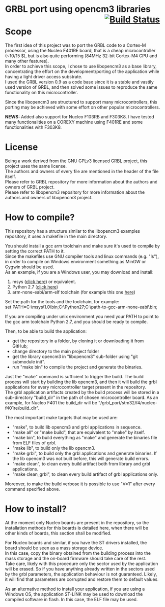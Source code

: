 # GRBL port using opencm3 libraries <span style="float:right;"><a href="https://travis-ci.org/adichell/grbl_port_opencm3" style="border-bottom:none">![Build Status](https://travis-ci.org/adichell/grbl_port_opencm3.svg?branch=master)</a></span>

# Scope  
  
The first idea of this project was to port the GRBL code to a Cortex-M processor, using the Nucleo F401RE board, that is a cheap microcontroller (~10/15 $), but is also quite performing (84MHz 32-bit Cortex-M4 CPU and many other features).  
In order to achieve this scope, I chose to use libopencm3 as a base library, concentrating the effort on the development/porting of the application while having a light driver access substrate.  
I used the GRBL version 0.9 as a code base since it is a stable and vastily used version of GRBL, and then solved some issues to reproduce the same functionality on this microcontroller.  

Since the libopencm3 are structured to support many microcontrollers, this porting may be achieved with some effort on other popular microcontrollers.  
  
<b>NEWS:</b> Added also support for Nucleo F103RB and F303K8. I have tested many functionalities on a COREXY machine using F401RE and some functionalities with F303K8.
  
# License  
  
Being a work derived from the GNU GPLv3 licensed GRBL project, this project uses the same license.  
The authors and owners of every file are mentioned in the header of the file itself.  
Please refer to GRBL repository for more information about the authors and owners of GRBL project.  
Please refer to libopencm3 repository for more information about the authors and owners of libopencm3 project.  
  
# How to compile?  
  
This repository has a structure similar to the libopencm3 examples repository, it uses a makefile in the main directory.  
  
You should install a gcc arm toolchain and make sure it's used to compile by setting the correct PATH to it.  
Since the makefiles use GNU compiler tools and linux commands (e.g. "ls"), in order to compile on Windows environment something as MinGW or Cygwin should be used.  
As an example, if you are a Windows user, you may download and install:  
  
1. msys ([click here](http://sourceforge.net/projects/mingw/files/MSYS/Base/msys-core/msys-1.0.11/MSYS-1.0.11.exe)) or equivalent.  
2. Python 2.7 ([click here](http://www.python.org/ftp/python/2.7/python-2.7.msi))  
3. arm-none-eabi/arm-elf toolchain (for example this one [here](https://launchpad.net/gcc-arm-embedded))  
  
Set the path for the tools and the toolchain, for example:  
set PATH=C:\msys\1.0\bin\;C:\Python27\;C:\path-to-gcc-arm-none-eabi\bin;  
  
If you are compiling under unix environment you need your PATH to point to the gcc arm toolchain Python 2.7, and you should be ready to compile.  
  
Then, to be able to build the application:  
- get the repository in a folder, by cloning it or downloading it from GitHub;  
- change directory to the main project folder  
- get the library opencm3 in "libopencm3" sub-folder using "git submodule init".  
- run "make bin" to compile the project and generate the binaries.  
  
Just the "make" command is sufficient to trigger the build. The build process will start by building the lib opencm3, and then it will build the grbl applications for every microcontroller target present in the repository.  
The grbl application artifacts created by the build process will be stored in a sub-directory "build_dir" in the path of chosen microcontroller board. As an example, for Nucleo F401 the build_dir will be "/grbl_port/stm32/f4/nucleo-f401re/build_dir".  
  
The most important make targets that may be used are:  
  
- "make", to build lib opencm3 and grbl applications in sequence.  
- "make all" or "make build", that are equivalent to "make" by itself.  
- "make bin", to build everything as "make" and generate the binaries file from ELF files of grbl.  
- "make lib", to build only the lib opencm3.  
- "make grbl", to build only the grbl applications and generate binaries. If the lib opencm3 was not built before, this will generate build errors.  
- "make clean", to clean every build artifact both from library and grbl applications.  
- "make clean_grbl", to clean every build artifact of grbl applications only.  

Moreover, to make the build verbose it is possible to use "V=1" after every command specified above.  

# How to install?  
  
At the moment only Nucleo boards are present in the repository, so the installation methods for this boards is detailed here, when there will be other kinds of boards, this section shall be modified.  
  
For Nucleo boards and similar, if you have the ST drivers installed, the board should be seen as a mass storage device.  
In this case, copy the binary obtained from the building process into the mass storage and the on-board firmware should take care of the rest.  
Take care, likely with this procedure only the sector used by the application will be erased. So if you have anything already written in the sectors used by the grbl parameters, the application behaviour is not guaranteed. Likely, it will find that parameters are corrupted and restore them to default values.  
  
As an alternative method to install your application, if you are using a Windows OS, the application ST-LINK may be used to download the compiled software in flash. In this case, the ELF file may be used.  


